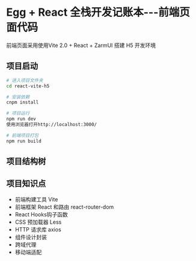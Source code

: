# Egg + React 全栈开发记账本---前端页面代码

前端页面采用使用Vite 2.0 + React + ZarmUI 搭建 H5 开发环境


## 项目启动

```bash
# 进入项目文件夹
cd react-vite-h5

# 安装依赖
cnpm install

# 项目运行
npm run dev
使用浏览器打开http://localhost:3000/

# 前端项目打包
npm run build
```
## 项目结构树
## 项目知识点
- 前端构建工具 Vite
- 前端框架 React 和路由 react-router-dom
- React Hooks钩子函数
- CSS 预加载器 Less
- HTTP 请求库 axios
- 组件设计封装
- 跨域代理
- 移动端适配
